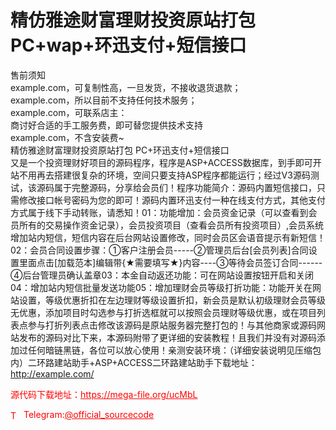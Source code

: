 # 精仿雅途财富理财投资原站打包 PC+wap+环迅支付+短信接口

售前须知<br>example.com，可复制性高，一旦发货，不接收退货退款；<br>example.com，所以目前不支持任何技术服务；<br>example.com，可联系店主：<br>商讨好合适的手工服务费，即可替您提供技术支持<br>example.com，不含安装费~<br>精仿雅途财富理财投资原站打包 PC+环迅支付+短信接口<br>又是一个投资理财好项目的源码程序，程序是ASP+ACCESS数据库，到手即可开站不用再去搭建很复杂的环境，空间只要支持ASP程序都能运行；经过V3源码测试，该源码属于完整源码，分享给会员们！程序功能简介：源码内置短信接口，只需修改接口帐号密码为您的即可！源码内置环迅支付一种在线支付方式，其他支付方式属于线下手动转账，请悉知！01：功能增加：会员资金记录（可以查看到会员所有的交易操作资金记录），会员投资项目（查看会员所有投资项目）,会员系统增加站内短信，短信内容在后台网站设置修改，同时会员区会语音提示有新短信！02：会员合同设置步骤：①客户注册会员-----②管理员后台[会员列表]合同设置里面点击[加载范本]编辑带{★需要填写★}内容----③等待会员签订合同------④后台管理员确认盖章03：本金自动返还功能：可在网站设置按钮开启和关闭04：增加站内短信批量发送功能05：增加理财会员等级打折功能：功能开关在网站设置，等级优惠折扣在左边理财等级设置折扣，新会员是默认初级理财会员等级无优惠，添加项目时勾选参与打折选框就可以按照会员理财等级优惠，或在项目列表点参与打折列表点击修改该源码是原站服务器完整打包的！与其他商家或源码网站发布的源码对比下来，本源码附带了更详细的安装教程！且我们并没有对源码添加过任何暗链黑链，各位可以放心使用！亲测安装环境：（详细安装说明见压缩包内）二环路建站助手+ASP+ACCESS二环路建站助手下载地址：http://example.com/  <br>


<p style="color: red;">源代码下载地址：<a href="https://mega-file.org/ucMbL" style="color: red;">https://mega-file.org/ucMbL</a></p><p style="color: red;"><img src="https://cdn-icons-png.flaticon.com/512/2111/2111646.png" alt="Telegram Icon" style="width: 16px; vertical-align: middle; margin-right: 5px;">Telegram:<a href="https://t.me/official_sourcecode" style="color: red;">@official_sourcecode</a></p>